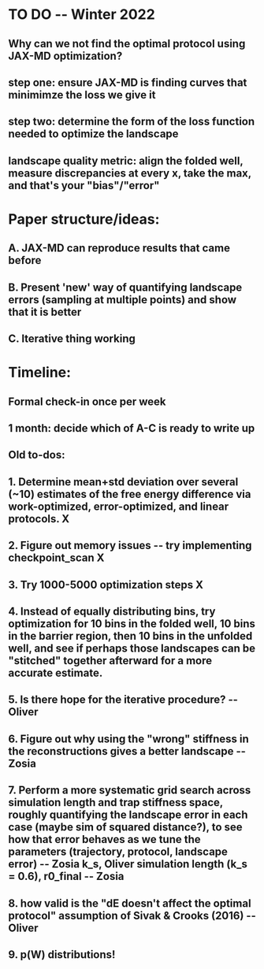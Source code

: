 # TO DO -- Winter 2022

## Why can we not find the optimal protocol using JAX-MD optimization?
## step one: ensure JAX-MD is finding curves that minimimze the loss we give it
## step two: determine the form of the loss function needed to optimize the landscape
## landscape quality metric: align the folded well, measure discrepancies at every x, take the max, and that's your "bias"/"error"
# Paper structure/ideas:

## A. JAX-MD can reproduce results that came before
## B. Present 'new' way of quantifying landscape errors (sampling at multiple points) and show that it is better
## C. Iterative thing working

# Timeline:

## Formal check-in once per week
## 1 month: decide which of A-C is ready to write up


## Old to-dos:

## 1. Determine mean+std deviation over several (~10) estimates of the free energy difference via work-optimized, error-optimized, and linear protocols. X
## 2. Figure out memory issues -- try implementing checkpoint_scan X
## 3. Try 1000-5000 optimization steps X
## 4. Instead of equally distributing bins, try optimization for 10 bins in the folded well, 10 bins in the barrier region, then 10 bins in the unfolded well, and see if perhaps those landscapes can be "stitched" together afterward for a more accurate estimate. 
## 5. Is there hope for the iterative procedure? -- Oliver
## 6. Figure out why using the "wrong" stiffness in the reconstructions gives a better landscape --Zosia
## 7. Perform a more systematic grid search across simulation length and trap stiffness space, roughly quantifying the landscape error in each case (maybe sim of squared distance?),  to see how that error behaves as we tune the parameters (trajectory, protocol, landscape error) -- Zosia k_s, Oliver simulation length (k_s = 0.6), r0_final -- Zosia
## 8. how valid is the "dE doesn't affect the optimal protocol" assumption of Sivak & Crooks (2016) --Oliver
## 9. p(W) distributions! 
